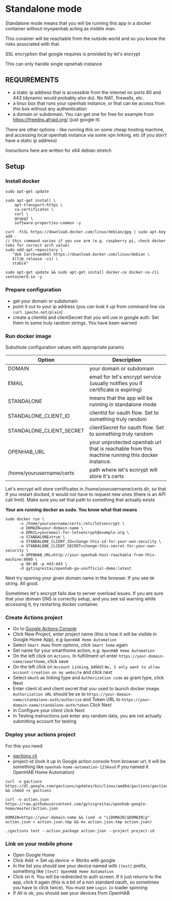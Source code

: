 # Standalone mode

Standalone mode means that you will be running this app in a docker container without myopenhab acting as middle man.  
  
This conainer will be reachable from the outside world and so you know the risks associated with that.  
  
SSL encryption that google requires is provided by let's encrypt  
  
This can only handle single opnehab instance  

## **REQUIREMENTS**

* a static ip address that is accessible from the internet on ports 80 and 443 (dynamic would probably also do). No NAT, firewalls, etc.
* a linux box that runs your openhab instance, or that can be access from this box without any authentication
* a domain or subdomain. You can get one for free for example from https://freedns.afraid.org/ (just google it)

There are other options - like running this on some cheap hosting machine, and accessing local openhab instance via some vpn linking, etc (if you don't have a static ip address)

Insructions here are written for x64 debian stretch

## Setup

### Install docker 
```
sudo apt-get update

sudo apt-get install \
    apt-transport-https \
    ca-certificates \
    curl \
    gnupg2 \
    software-properties-common -y

curl -fsSL https://download.docker.com/linux/debian/gpg | sudo apt-key add -
// this command varies if you use arm (e.g. raspberry pi, check docker toks for correct arch value)
sudo add-apt-repository \
   "deb [arch=amd64] https://download.docker.com/linux/debian \
   $(lsb_release -cs) \
   stable"

sudo apt-get update && sudo apt-get install docker-ce docker-ce-cli containerd.io -y
```

### Prepare configuration
  - get your domain or subdomain
  - point it out to your ip address (you can look it up from command line via `curl ipecho.net/plain`)
  - create a clientId and clientSecret that you will use in google auth. Set them to some truly random strings. You have been warned

### Run docker image

Substitute configuration values with appropriate params

Option | Description
------------ | -------------
DOMAIN | your domain or subdomain
EMAIL | email for let's encrypt service (usually notifies you if certificate is expiring)
STANDALONE | means that the app will be running in standalone mode
STANDALONE_CLIENT_ID | clientId for oauth flow. Set to something truly random
STANDALONE_CLIENT_SECRET | clientSecret for oauth flow. Set to something truly random
OPENHAB_URL | your unprotected openhab url that is reachable from this machine running this docker instance.
/home/yourusername/certs | path where let's ecnrypt will store it's certs

Let's encrypt will store certificates in /home/yourusername/certs dir, so that if you restart docked, it would not have to request new ones (there is an API call limit). Make sure you set that path to something that actually exists

**Your are running docker as sudo. You know what that means**

```
sudo docker run \
      -v /home/yourusername/certs:/etc/letsencrypt \
      -e DOMAIN=your-domain-name \
      -e EMAIL=youremail-for-letsencrypt@example.org \
      -e STANDALONE=true \
      -e STANDALONE_CLIENT_ID=change-this-id-for-your-own-security \
      -e STANDALONE_CLIENT_SECRET=change-this-secret-for-your-own-security \
      -e OPENHAB_URL=http://your-openhab-host-reachable-from-this-machine:8080 \
      -p 80:80 -p 443:443 \
      -d gytisgreitai/openhab-ga-unofficial-demo:latest
```

Next try opening your given domain name in the browser. If you see `OK` string. All good.
  
Sometimes let's encrypt fails due to server overload issues. If you are sure that your domain DNS is correctly setup, and you see ssl warning while accessing it, try restarting docker container.
  

### Create Actions project

- Go to [Google Actions Console](https://console.actions.google.com)
- Click New Project, enter project name (this is how it will be visible in Google Home App), e.g `OpenHAB Home Automation`
- Select `Smart Home` from options, click `Smart home` again
- Set name for your smarthome action,  e.g. `OpenHAB Home Automation`
- On the left click on `Actions`. In fulfillment url enter `https://your-domain-name/smarthome`, click save
- On the left click on `Account Linking`, select `No, I only want to allow account creation on my website` and click next
- Select `OAuth` as linking type and `Authorization code` as grant type, click Next
- Enter client id and client secret that you used to launch docker image. `Authorization URL` should be se to `https://your-domain-name/standalone-auth/authorize` and Token URL to `https://your-domain-name/standalone-auth/token` Click Next
- In Configure your client click Next
- In Testing instructions just enter any random data, you are not actually submitting account for testing

### Deploy your actions project

For this you need:
- [gactions cli](https://developers.google.com/actions/tools/gactions-cli)
- project-id (look it up in Google action console from browser url, it will be something like `openhab-home-automation-1234asd` if you named it OpenHAB Home Automation)

```
curl -o gactions https://dl.google.com/gactions/updates/bin/linux/amd64/gactions/gactions && chmod +x gactions

curl -o action.json https://raw.githubusercontent.com/gytisgreitai/openhab-google-home/master/action.json

DOMAIN=https://your-domain-name && (sed -e "s|DOMAIN|$DOMAIN|g" action.json > action.json.tmp && mv action.json.tmp action.json)

./gactions test --action_package action.json --project project-id
```

### Link on your mobile phone

- Open Google Home
- Click Add -> Set up device -> Works with google
- In the list you should see your device named with `[test]` prefix, something like `[test] OpenHAB Home Automation`
- Click on it. You will be redirected to auth screen. If it just returns to the app, click it again (this is a bit of a non standard oauth, so sometimes you have to click twice). You must see `Login In` loader spinning
- If All is ok, you should see your devices from OpenHAB
